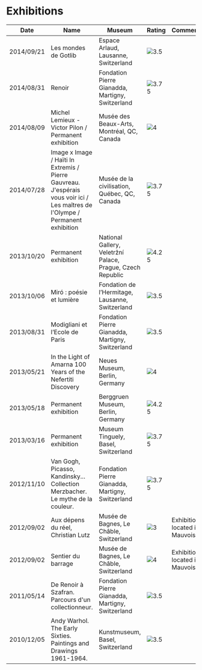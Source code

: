 # Exhibitions
Date | Name | Museum | Rating | Comments
--- | --- | --- | --- | ---
<a name="15"></a>2014/09/21 | Les mondes de Gotlib | Espace Arlaud, Lausanne, Switzerland | ![3.5](https://raw.github.com/obruchez/public/master/img/stars3_5.png) | 
<a name="14"></a>2014/08/31 | Renoir | Fondation Pierre Gianadda, Martigny, Switzerland | ![3.75](https://raw.github.com/obruchez/public/master/img/stars4_0.png) | 
<a name="13"></a>2014/08/09 | Michel Lemieux - Victor Pilon / Permanent exhibition | Musée des Beaux-Arts, Montréal, QC, Canada | ![4](https://raw.github.com/obruchez/public/master/img/stars4_0.png) | 
<a name="12"></a>2014/07/28 | Image x Image / Haïti In Extremis / Pierre Gauvreau. J'espérais vous voir ici / Les maîtres de l'Olympe / Permanent exhibition | Musée de la civilisation, Québec, QC, Canada | ![3.75](https://raw.github.com/obruchez/public/master/img/stars4_0.png) | 
<a name="11"></a>2013/10/20 | Permanent exhibition | National Gallery, Veletržní Palace, Prague, Czech Republic | ![4.25](https://raw.github.com/obruchez/public/master/img/stars4_5.png) | 
<a name="10"></a>2013/10/06 | Miró : poésie et lumière | Fondation de l’Hermitage, Lausanne, Switzerland | ![3.5](https://raw.github.com/obruchez/public/master/img/stars3_5.png) | 
<a name="9"></a>2013/08/31 | Modigliani et l’Ecole de Paris | Fondation Pierre Gianadda, Martigny, Switzerland | ![3.5](https://raw.github.com/obruchez/public/master/img/stars3_5.png) | 
<a name="8"></a>2013/05/21 | In the Light of Amarna 100 Years of the Nefertiti Discovery | Neues Museum, Berlin, Germany | ![4](https://raw.github.com/obruchez/public/master/img/stars4_0.png) | 
<a name="7"></a>2013/05/18 | Permanent exhibition | Berggruen Museum, Berlin, Germany | ![4.25](https://raw.github.com/obruchez/public/master/img/stars4_5.png) | 
<a name="6"></a>2013/03/16 | Permanent exhibition | Museum Tinguely, Basel, Switzerland | ![3.75](https://raw.github.com/obruchez/public/master/img/stars4_0.png) | 
<a name="5"></a>2012/11/10 | Van Gogh, Picasso, Kandinsky... Collection Merzbacher. Le mythe de la couleur. | Fondation Pierre Gianadda, Martigny, Switzerland | ![3.75](https://raw.github.com/obruchez/public/master/img/stars4_0.png) | 
<a name="4"></a>2012/09/02 | Aux dépens du réel, Christian Lutz | Musée de Bagnes, Le Châble, Switzerland | ![3](https://raw.github.com/obruchez/public/master/img/stars3_0.png) | Exhibition located in Mauvoisin.
<a name="3"></a>2012/09/02 | Sentier du barrage | Musée de Bagnes, Le Châble, Switzerland | ![4](https://raw.github.com/obruchez/public/master/img/stars4_0.png) | Exhibition located in Mauvoisin.
<a name="2"></a>2011/05/14 | De Renoir à Szafran. Parcours d'un collectionneur. | Fondation Pierre Gianadda, Martigny, Switzerland | ![3.5](https://raw.github.com/obruchez/public/master/img/stars3_5.png) | 
<a name="1"></a>2010/12/05 | Andy Warhol. The Early Sixties. Paintings and Drawings 1961-1964. | Kunstmuseum, Basel, Switzerland | ![3.5](https://raw.github.com/obruchez/public/master/img/stars3_5.png) | 
